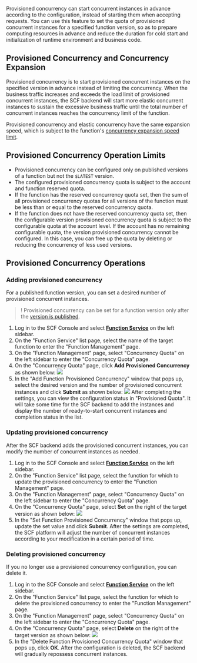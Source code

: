 Provisioned concurrency can start concurrent instances in advance according to the configuration, instead of starting them when accepting requests. You can use this feature to set the quota of provisioned concurrent instances for a specified function version, so as to prepare computing resources in advance and reduce the duration for cold start and initialization of runtime environment and business code.



## Provisioned Concurrency and Concurrency Expansion

Provisioned concurrency is to start provisioned concurrent instances on the specified version in advance instead of limiting the concurrency. When the business traffic increases and exceeds the load limit of provisioned concurrent instances, the SCF backend will start more elastic concurrent instances to sustain the excessive business traffic until the total number of concurrent instances reaches the concurrency limit of the function.

Provisioned concurrency and elastic concurrency have the same expansion speed, which is subject to the function's [concurrency expansion speed limit](https://intl.cloud.tencent.com/document/product/583/37040).


## Provisioned Concurrency Operation Limits
- Provisioned concurrency can be configured only on published versions of a function but not the `$LATEST` version.
- The configured provisioned concurrency quota is subject to the account and function reserved quota.
- If the function has the reserved concurrency quota set, then the sum of all provisioned concurrency quotas for all versions of the function must be less than or equal to the reserved concurrency quota.
- If the function does not have the reserved concurrency quota set, then the configurable version provisioned concurrency quota is subject to the configurable quota at the account level. If the account has no remaining configurable quota, the version provisioned concurrency cannot be configured. In this case, you can free up the quota by deleting or reducing the concurrency of less used versions.



## Provisioned Concurrency Operations

### Adding provisioned concurrency
For a published function version, you can set a desired number of provisioned concurrent instances.
>! Provisioned concurrency can be set for a function version only after the [version is published](https://intl.cloud.tencent.com/document/product/583/15371).
>
1. Log in to the SCF Console and select **[Function Service](https://console.cloud.tencent.com/scf/list)** on the left sidebar.
2. On the "Function Service" list page, select the name of the target function to enter the "Function Management" page.
3. On the "Function Management" page, select "Concurrency Quota" on the left sidebar to enter the "Concurrency Quota" page.
4. On the "Concurrency Quota" page, click **Add Provisioned Concurrency** as shown below:
![](https://main.qcloudimg.com/raw/896d0ae8b0276a9316cf8f22f0c714bc.png)
5. In the "Add Function Provisioned Concurrency" window that pops up, select the desired version and the number of provisioned concurrent instances and click **Submit** as shown below:
![](https://main.qcloudimg.com/raw/d3749d4f21e7a17b7a23ddcf53171de6.png)
After completing the settings, you can view the configuration status in "Provisioned Quota". It will take some time for the SCF backend to add the instances and display the number of ready-to-start concurrent instances and completion status in the list.

### Updating provisioned concurrency
After the SCF backend adds the provisioned concurrent instances, you can modify the number of concurrent instances as needed.
1. Log in to the SCF Console and select **[Function Service](https://console.cloud.tencent.com/scf/list)** on the left sidebar.
2. On the "Function Service" list page, select the function for which to update the provisioned concurrency to enter the "Function Management" page.
3. On the "Function Management" page, select "Concurrency Quota" on the left sidebar to enter the "Concurrency Quota" page.
4. On the "Concurrency Quota" page, select **Set** on the right of the target version as shown below:
![](https://main.qcloudimg.com/raw/d3749d4f21e7a17b7a23ddcf53171de6.png)
5. In the "Set Function Provisioned Concurrency" window that pops up, update the set value and click **Submit**.
After the settings are completed, the SCF platform will adjust the number of concurrent instances according to your modification in a certain period of time.



### Deleting provisioned concurrency
If you no longer use a provisioned concurrency configuration, you can delete it.
1. Log in to the SCF Console and select **[Function Service](https://console.cloud.tencent.com/scf/list)** on the left sidebar.
2. On the "Function Service" list page, select the function for which to delete the provisioned concurrency to enter the "Function Management" page.
3. On the "Function Management" page, select "Concurrency Quota" on the left sidebar to enter the "Concurrency Quota" page.
4. On the "Concurrency Quota" page, select **Delete** on the right of the target version as shown below:
![](https://main.qcloudimg.com/raw/6c79a835ef99bd709c3349051cabef3d.png)
5. In the "Delete Function Provisioned Concurrency Quota" window that pops up, click **OK**.
    After the configuration is deleted, the SCF backend will gradually repossess concurrent instances.



